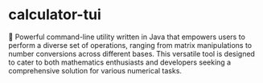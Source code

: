 # calculator-tui
🧮 Powerful command-line utility written in Java that empowers users to perform a diverse set of operations, ranging from matrix manipulations to number conversions across different bases. This versatile tool is designed to cater to both mathematics enthusiasts and developers seeking a comprehensive solution for various numerical tasks.
